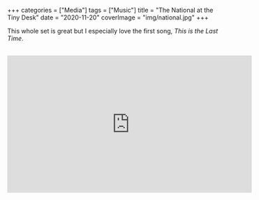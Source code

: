+++
categories = ["Media"]
tags = ["Music"]
title = "The National at the Tiny Desk"
date = "2020-11-20"
coverImage = "img/national.jpg"
+++

This whole set is great but I especially love the first song, *This is the Last Time*.

<!--more-->

<br>

<iframe width="560" height="315" src="https://www.youtube.com/embed/TdFCD3oXMZo" frameborder="0" allow="accelerometer; autoplay; clipboard-write; encrypted-media; gyroscope; picture-in-picture" allowfullscreen></iframe>
